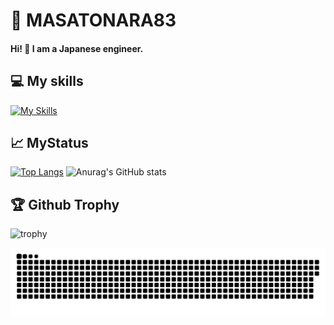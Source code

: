 # 🌸 MASATONARA83

#### Hi! 👋  I am a Japanese engineer. 

## 💻 My skills

[![My Skills](https://skillicons.dev/icons?i=java,rust,react,ts,wasm,js,html,css,mysql,postgres)](https://skillicons.dev)

## 📈 MyStatus
[![Top Langs](https://github-readme-stats.vercel.app/api/top-langs/?username=masatonara83&layout=donut)](https://github.com/anuraghazra/github-readme-stats)
![Anurag's GitHub stats](https://github-readme-stats.vercel.app/api?username=masatonara83)

## 🏆 Github Trophy
![trophy](https://github-profile-trophy.vercel.app/?username=masatonara83&theme=buddhism&no-frame=true&column=-1])

![github-user-contribution.svg](./github-user-contribution.svg)

